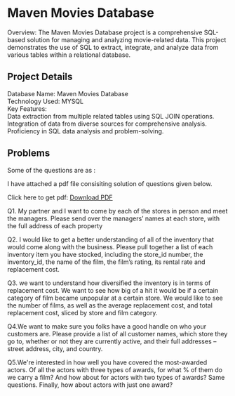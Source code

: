 
#  Maven Movies Database
Overview: The Maven Movies Database project is a comprehensive SQL-based solution for managing and analyzing movie-related data. This project demonstrates the use of SQL to extract, integrate, and analyze data from various tables within a relational database.
 


## Project Details
Database Name: Maven Movies Database   
Technology Used: MYSQL  
Key Features:  
Data extraction from multiple related tables using SQL JOIN operations.  
Integration of data from diverse sources for comprehensive analysis.        
Proficiency in SQL data analysis and problem-solving.
## Problems
Some of the questions are as :

I have attached a pdf file consisiting solution of questions given below.

Click here to get pdf: [Download PDF](https://github.com/amufirdaus/SQL-/blob/main/sql_ss_pdf.pdf)

Q1. My partner and I want to come by each of the stores in person and meet the managers. 
Please send over the managers’ names at each store, with the full address 
of each property
 

Q2. I would like to get a better understanding of all of the inventory that would come along with the business. 
Please pull together a list of each inventory item you have stocked, including the store_id number, 
the inventory_id, the name of the film, the film’s rating, its rental rate and replacement cost. 

Q3. we want to understand how diversified the inventory is in terms of replacement cost. We want to 
see how big of a hit it would be if a certain category of film became unpopular at a certain store.
We would like to see the number of films, as well as the average replacement cost, and total replacement cost, 
sliced by store and film category. 

Q4.We want to make sure you folks have a good handle on who your customers are. Please provide a list 
of all customer names, which store they go to, whether or not they are currently active, 
and their full addresses – street address, city, and country. 

Q5.We're interested in how well you have covered the most-awarded actors. 
Of all the actors with three types of awards, for what % of them do we carry a film?
And how about for actors with two types of awards? Same questions. 
Finally, how about actors with just one award? 
